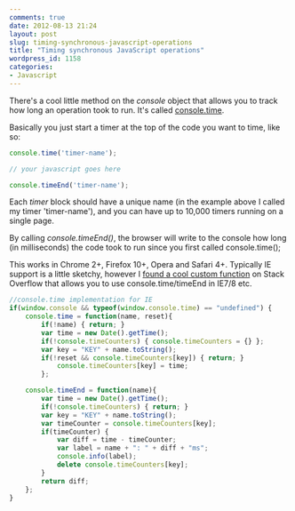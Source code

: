 ```yaml
---
comments: true
date: 2012-08-13 21:24
layout: post
slug: timing-synchronous-javascript-operations
title: "Timing synchronous JavaScript operations"
wordpress_id: 1158
categories:
- Javascript
---
```


There's a cool little method on the _console_ object that allows you to track how long an operation took to run. It's called [console.time](https://developer.mozilla.org/en-US/docs/DOM/console.time).

Basically you just start a timer at the top of the code you want to time, like so:

``` javascript
console.time('timer-name');

// your javascript goes here

console.timeEnd('timer-name');
```

Each _timer_ block should have a unique name (in the example above I called my timer 'timer-name'), and you can have up to 10,000 timers running on a single page.

By calling _console.timeEnd()_, the browser will write to the console how long (in milliseconds) the code took to run since you first called console.time();

This works in Chrome 2+, Firefox 10+, Opera and Safari 4+. Typically IE support is a little sketchy, however I [found a cool custom function](http://stackoverflow.com/questions/3516515/console-time-in-ie8-developer-tools?answertab=active#tab-top) on Stack Overflow that allows you to use console.time/timeEnd in IE7/8 etc.

``` javascript
//console.time implementation for IE
if(window.console && typeof(window.console.time) == "undefined") {
    console.time = function(name, reset){
        if(!name) { return; }
        var time = new Date().getTime();
        if(!console.timeCounters) { console.timeCounters = {} };
        var key = "KEY" + name.toString();
        if(!reset && console.timeCounters[key]) { return; }
            console.timeCounters[key] = time;
        };

    console.timeEnd = function(name){
        var time = new Date().getTime();
        if(!console.timeCounters) { return; }
        var key = "KEY" + name.toString();
        var timeCounter = console.timeCounters[key];
        if(timeCounter) {
            var diff = time - timeCounter;
            var label = name + ": " + diff + "ms";
            console.info(label);
            delete console.timeCounters[key];
        }
        return diff;
    };
}
```
